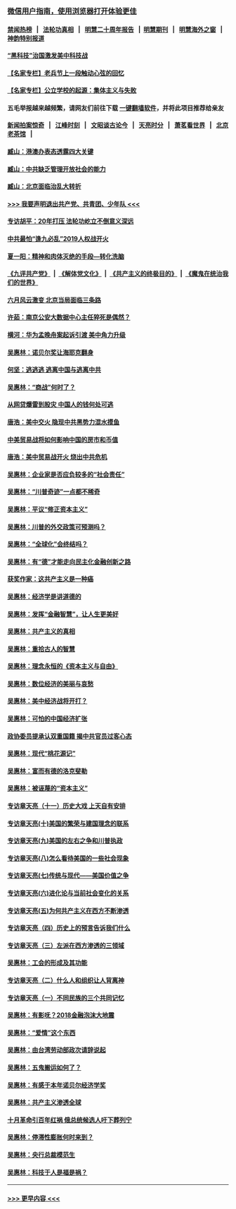 ### [微信用户指南，使用浏览器打开体验更佳](https://github.com/gfw-breaker/banned-news1/blob/master/indexes/wechat-guide.md?t=0)
#### [禁闻热榜](热点新闻.md?t=0)  &nbsp;&nbsp;|&nbsp;&nbsp; [法轮功真相](https://github.com/gfw-breaker/truth/blob/master/README.md?t=0) &nbsp;&nbsp;|&nbsp;&nbsp; [明慧二十周年报告](https://github.com/gfw-breaker/mh-reports/blob/master/README.md?t=0) &nbsp;&nbsp;|&nbsp;&nbsp;[明慧期刊](https://github.com/gfw-breaker/mh-qikan) &nbsp;&nbsp;|&nbsp;&nbsp; [明慧海外之窗](https://github.com/gfw-breaker/mh-news/blob/master/README.md?t=0) &nbsp;&nbsp;|&nbsp;&nbsp; [神韵特别报道](https://github.com/gfw-breaker/mh-news/blob/master/shenyun.md?t=0)
#### [“黑科技”治国激发美中科技战](../pages/nsc423/n11638056.md?t=02050011) 
#### [【名家专栏】老兵节上一段触动心弦的回忆](../pages/nsc423/n11646016.md?t=02050011) 
#### [【名家专栏】公立学校的起源：集体主义与失败](../pages/nsc423/n11601833.md?t=02050011) 
#### 五毛举报越来越频繁，请网友们前往下载 [一键翻墙软件](https://github.com/gfw-breaker/ssr-accounts)，并将此项目推荐给亲友
#### [新闻拍案惊奇](https://github.com/gfw-breaker/banned-news1/blob/master/pages/link4.md) &nbsp;&nbsp;|&nbsp;&nbsp; [江峰时刻](https://github.com/gfw-breaker/banned-news1/blob/master/pages/link4.md) &nbsp;&nbsp;|&nbsp;&nbsp; [文昭谈古论今](https://github.com/gfw-breaker/banned-news1/blob/master/pages/link4.md) &nbsp;&nbsp;|&nbsp;&nbsp; [天亮时分](https://github.com/gfw-breaker/banned-news1/blob/master/pages/link4.md) &nbsp;&nbsp;|&nbsp;&nbsp; [萧茗看世界](https://github.com/gfw-breaker/banned-news1/blob/master/pages/link4.md) &nbsp;&nbsp;|&nbsp;&nbsp; [北京老茶馆](https://github.com/gfw-breaker/banned-news1/blob/master/pages/link4.md) &nbsp;&nbsp;|&nbsp;&nbsp; 
#### [臧山：港澳办表态透露四大关键](../pages/nsc423/n11421628.md?t=02050011) 
#### [臧山：中共缺乏管理开放社会的能力](../pages/nsc423/n11407457.md?t=02050011) 
#### [臧山：北京面临治乱大转折](../pages/nsc423/n11406895.md?t=02050011) 
#### [>>> 我要声明退出共产党、共青团、少年队 <<<](https://github.com/begood0513/goodnews/blob/master/quit/letter.md) 
#### [专访胡平：20年打压 法轮功屹立不倒意义深远](../pages/nsc423/n11398800.md?t=02050011) 
#### [中共最怕“逢九必乱”2019人权战开火](../pages/nsc423/n11385248.md?t=02050011) 
#### [夏一阳：精神和肉体灭绝的手段—转化洗脑](../pages/nsc423/n11368250.md?t=02050011) 
#### [《九评共产党》](https://github.com/begood0513/9ping.md/blob/master/README.md) &nbsp;|&nbsp; [《解体党文化》](../../../../jtdwh.md/blob/master/README.md)  &nbsp;|&nbsp; [《共产主义的终极目的》](../../../../gczydzjmd.md/blob/master/README.md) &nbsp;|&nbsp; [《魔鬼在统治我们的世界》](../../../../mgztzwmdsj.md/blob/master/README.md) 
#### [六月风云激变 北京当局面临三条路](../pages/nsc423/n11313668.md?t=02050011) 
#### [许茹：南京公安大数据中心主任猝死是偶然？](../pages/nsc423/n11064744.md?t=02050011) 
#### [横河：华为孟晚舟案起诉引渡 美中角力升级](../pages/nsc423/n11027230.md?t=02050011) 
#### [吴惠林：诺贝尔奖让海耶克翻身](../pages/nsc423/n10890049.md?t=02050011) 
#### [何坚：逃逃逃 逃离中国与逃离中共](../pages/nsc423/n10592891.md?t=02050011) 
#### [吴惠林：“商战”何时了？](../pages/nsc423/n10573558.md?t=02050011) 
#### [从网贷爆雷到股灾 中国人的钱何处可逃](../pages/nsc423/n10572800.md?t=02050011) 
#### [唐浩：美中交火 隐现中共黑势力混水摸鱼](../pages/nsc423/n10544040.md?t=02050011) 
#### [中美贸易战将如何影响中国的房市和币值](../pages/nsc423/n10543697.md?t=02050011) 
#### [唐浩：美中贸易战开火 烧出中共危机](../pages/nsc423/n10540126.md?t=02050011) 
#### [吴惠林：企业家是否应负较多的“社会责任”](../pages/nsc423/n10535022.md?t=02050011) 
#### [吴惠林：“川普奇迹”一点都不稀奇](../pages/nsc423/n10512808.md?t=02050011) 
#### [吴惠林：平议“修正资本主义”](../pages/nsc423/n10495724.md?t=02050011) 
#### [吴惠林：川普的外交政策可预测吗？](../pages/nsc423/n10462387.md?t=02050011) 
#### [吴惠林：“全球化”会终结吗？](../pages/nsc423/n10452838.md?t=02050011) 
#### [吴惠林：有“德”才能走向民主化金融创新之路](../pages/nsc423/n10432292.md?t=02050011) 
#### [获奖作家：这共产主义是一种癌](../pages/nsc423/n10431541.md?t=02050011) 
#### [吴惠林：经济学是讲道德的](../pages/nsc423/n10398014.md?t=02050011) 
#### [吴惠林：发挥“金融智慧”，让人生更美好](../pages/nsc423/n10375019.md?t=02050011) 
#### [吴惠林：共产主义的真相](../pages/nsc423/n10351394.md?t=02050011) 
#### [吴惠林：重拾古人的智慧](../pages/nsc423/n10337691.md?t=02050011) 
#### [吴惠林：理念永恒的《资本主义与自由》](../pages/nsc423/n10316274.md?t=02050011) 
#### [吴惠林：数位经济的美丽与哀愁](../pages/nsc423/n10292946.md?t=02050011) 
#### [吴惠林：美中经济战将开打？](../pages/nsc423/n10258825.md?t=02050011) 
#### [吴惠林：可怕的中国经济扩张](../pages/nsc423/n10219147.md?t=02050011) 
#### [政协委员提承认双重国籍 揭中共官员过客心态](../pages/nsc423/n10208809.md?t=02050011) 
#### [吴惠林：现代“桃花源记”](../pages/nsc423/n10185234.md?t=02050011) 
#### [吴惠林：富而有德的洛克斐勒](../pages/nsc423/n10142264.md?t=02050011) 
#### [吴惠林：被诬蔑的“资本主义”](../pages/nsc423/n10124816.md?t=02050011) 
#### [专访章天亮（十一）历史大戏 上天自有安排](../pages/nsc423/n10094905.md?t=02050011) 
#### [专访章天亮(十)美国的繁荣与建国理念的联系](../pages/nsc423/n10094899.md?t=02050011) 
#### [专访章天亮(九)美国的左右之争和川普执政](../pages/nsc423/n10094889.md?t=02050011) 
#### [专访章天亮(八)怎么看待美国的一些社会现象](../pages/nsc423/n10094857.md?t=02050011) 
#### [专访章天亮(七)传统与现代——美国价值之争](../pages/nsc423/n10093140.md?t=02050011) 
#### [专访章天亮(六)进化论与当前社会变化的关系](../pages/nsc423/n10092036.md?t=02050011) 
#### [专访章天亮(五)为何共产主义在西方不断渗透](../pages/nsc423/n10083620.md?t=02050011) 
#### [专访章天亮（四）历史上的预言告诉我们什么](../pages/nsc423/n10083606.md?t=02050011) 
#### [专访章天亮（三）左派在西方渗透的三领域](../pages/nsc423/n10081115.md?t=02050011) 
#### [吴惠林：工会的形成及其功能](../pages/nsc423/n10080633.md?t=02050011) 
#### [专访章天亮（二）什么人和组织让人背离神](../pages/nsc423/n10076637.md?t=02050011) 
#### [专访章天亮（一）不同民族的三个共同记忆](../pages/nsc423/n10074188.md?t=02050011) 
#### [吴惠林：有影呒？2018金融泡沫大地震](../pages/nsc423/n10040534.md?t=02050011) 
#### [吴惠林：“爱情”这个东西](../pages/nsc423/n10019423.md?t=02050011) 
#### [吴惠林：由台湾劳动部政次请辞说起](../pages/nsc423/n9979679.md?t=02050011) 
#### [吴惠林：五鬼搬运如何了？](../pages/nsc423/n9925338.md?t=02050011) 
#### [吴惠林：有感于本年诺贝尔经济学奖](../pages/nsc423/n9871883.md?t=02050011) 
#### [吴惠林：共产主义渗透全球](../pages/nsc423/n9812748.md?t=02050011) 
#### [十月革命引百年红祸 俄总统候选人吁下葬列宁](../pages/nsc423/n9810182.md?t=02050011) 
#### [吴惠林：停滞性膨胀何时来到？](../pages/nsc423/n9764136.md?t=02050011) 
#### [吴惠林：央行总裁模范生](../pages/nsc423/n9728134.md?t=02050011) 
#### [吴惠林：科技于人是福是祸？](../pages/nsc423/n9672982.md?t=02050011) 

----
#### [ >>> 更早内容 <<< ](../indexes/nsc423-earlier.md)
